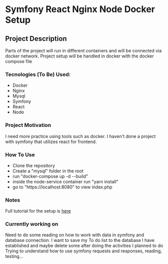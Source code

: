 # Symfony React Nginx Node Docker Setup

## Project Description
Parts of the project will run in different containers and will be connected via docker network. 
Project setup will be handled in docker with the docker compose file

### Tecnologies (To Be) Used:
*   Docker
*   Nginx
*   Mysql
*   Symfony
*   React
*   Node

### Project Motivation
I need more practice using tools such as docker. I haven't done a project with symfony that utilizes react for frontend.

### How To Use
*   Clone the repository
*   Create a "mysql" folder in the root
*   run "docker-compose up -d --build" 
*   inside the node-service container run "yarn install"
*   go to "https://localhost:8080" to view index.php


### Notes
Full tutorial for the setup is [here](https://www.youtube.com/watch?v=ITOnpzkzlYM&list=PLaxcKCJLJmbDOT25foBK1uvL9-XHAoE1b&index=47&t=974s)

### Currently working on
Need to do some reading on how to work with data in symfony and database connection.
I want to save my To do list to the database I have established and maybe delete some after doing the activities I planned to do
Trying to understand how to use symfony requests and responses, reading, testing...